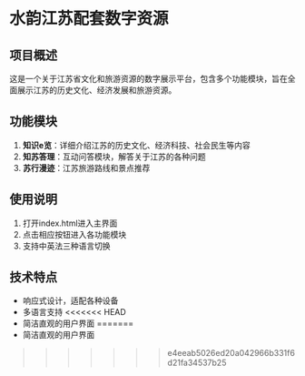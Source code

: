 # 水韵江苏配套数字资源

## 项目概述

这是一个关于江苏省文化和旅游资源的数字展示平台，包含多个功能模块，旨在全面展示江苏的历史文化、经济发展和旅游资源。

## 功能模块

1. **知识е览**：详细介绍江苏的历史文化、经济科技、社会民生等内容
2. **知苏答理**：互动问答模块，解答关于江苏的各种问题
3. **苏行漫迹**：江苏旅游路线和景点推荐

## 使用说明

1. 打开index.html进入主界面
2. 点击相应按钮进入各功能模块
3. 支持中英法三种语言切换

## 技术特点

- 响应式设计，适配各种设备
- 多语言支持
<<<<<<< HEAD
- 简洁直观的用户界面
=======
- 简洁直观的用户界面
>>>>>>> e4eeab5026ed20a042966b331f6d21fa34537b25
